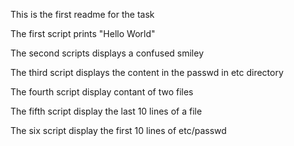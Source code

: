 This is the first readme for the task

The first script prints "Hello World"

The second scripts displays a confused smiley

The third script displays the content in the passwd in etc directory

The fourth script display contant of two files

The fifth script display the last 10 lines of a file

The six script display the first 10 lines of etc/passwd
